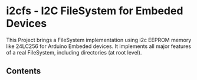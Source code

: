 # i2cfs - I2C FileSystem for Embeded Devices

This Project brings a FileSystem implementation using i2c EEPROM memory like 24LC256 
for Arduino Embeded devices. It implements all major features of a real FileSystem, 
including directories (at root level).

## Contents

